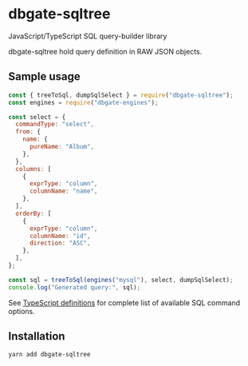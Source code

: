 # dbgate-sqltree

JavaScript/TypeScript SQL query-builder library

dbgate-sqltree hold query definition in RAW JSON objects.

## Sample usage

```javascript
const { treeToSql, dumpSqlSelect } = require("dbgate-sqltree");
const engines = require("dbgate-engines");

const select = {
  commandType: "select",
  from: {
    name: {
      pureName: "Album",
    },
  },
  columns: [
    {
      exprType: "column",
      columnName: "name",
    },
  ],
  orderBy: [
    {
      exprType: "column",
      columnName: "id",
      direction: "ASC",
    },
  ],
};

const sql = treeToSql(engines("mysql"), select, dumpSqlSelect);
console.log("Generated query:", sql);

```

See [TypeScript definitions](https://github.com/dbshell/dbgate/blob/master/packages/sqltree/src/types.ts) for complete list of available SQL command options.

## Installation

    yarn add dbgate-sqltree
